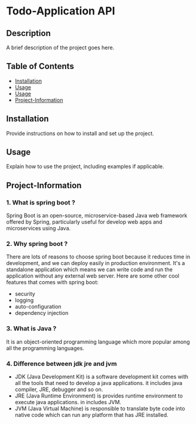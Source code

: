 # Todo-Application API

## Description
A brief description of the project goes here.

## Table of Contents
- [Installation](#installation)
- [Usage](#usage)
- [Usage](#usage)
- [Project-Information](#project-information)

## Installation
Provide instructions on how to install and set up the project.

## Usage
Explain how to use the project, including examples if applicable.

## Project-Information

### 1. What is spring boot ?
Spring Boot is an open-source, microservice-based Java web framework offered by Spring, particularly useful for develop web apps and microservices using Java.

### 2. Why spring boot ?
There are lots of reasons to choose spring boot because it reduces time in development, and we can deploy easily in production environment.
It's a standalone application which means we can write code and run the application without any external web server.
Here are some other cool features that comes with spring boot:
 - security
 - logging
 - auto-configuration
 - dependency injection

### 3. What is Java ?
It is an object-oriented programming language which more popular among all the programming languages.

### 4. Difference between jdk jre and jvm
- JDK (Java Development Kit) is a software development kit comes with all the tools that need to develop a java applications. it includes java compiler, JRE, debugger and so on.
- JRE (Java Runtime Environment) is provides runtime environment to execute java applications. in includes JVM.
- JVM (Java Virtual Machine) is responsible to translate byte code into native code which can run any platform that has JRE installed.

